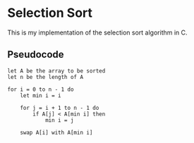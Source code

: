# Selection Sort

This is my implementation of the selection sort algorithm in C.

## Pseudocode

```
let A be the array to be sorted
let n be the length of A

for i = 0 to n - 1 do
    let min i = i

    for j = i + 1 to n - 1 do
        if A[j] < A[min i] then
            min i = j

    swap A[i] with A[min i]
```
